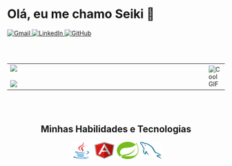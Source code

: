 # Olá, eu me chamo Seiki 👋

<div align="left">

  <a href="mailto:gabrielseiki2004@gmail.com">
    <img src="https://img.shields.io/badge/-Gmail-%23333?style=for-the-badge&logo=gmail&logoColor=white" alt="Gmail"/>
  </a>
  <a href="https://www.linkedin.com/in/gabriel-seiki-011a1723b/" target="_blank">
    <img src="https://img.shields.io/badge/-LinkedIn-%230077B5?style=for-the-badge&logo=linkedin&logoColor=white" alt="LinkedIn"/>
  </a>
  <a href="https://github.com/seiki188" target="_blank">
    <img src="https://img.shields.io/badge/-GitHub-%23000000?style=for-the-badge&logo=github&logoColor=white" alt="GitHub"/>
  </a>

  <br><br>

  <table border="0" cellspacing="0" cellpadding="0">
    <tr>
      <td width="1000px">
        <img height="120px" src="https://github-readme-stats.vercel.app/api?username=seiki188&show_icons=true&theme=tokyonight&hide_border=true"/>
        <br>
        <br>
        <img height="120px" src="https://github-readme-stats.vercel.app/api/top-langs/?username=seiki188&layout=compact&langs_count=7&theme=tokyonight&hide_border=true"/>
      </td>
      <td>
        <img src="https://media1.tenor.com/m/X39IrxCsRCAAAAAC/purple-sky.gif" alt="Cool GIF" width="200"/>
      </td>
    </tr>
  </table>

</div>

<br><br>

<div align="center">
  <h2 align="center">Minhas Habilidades e Tecnologias</h2>

  <div>
    <img align="center" alt="Java" height="40" width="50" src="https://raw.githubusercontent.com/devicons/devicon/master/icons/java/java-original.svg">
    <img align="center" alt="Angular" height="40" width="50" src="https://raw.githubusercontent.com/devicons/devicon/master/icons/angularjs/angularjs-original.svg">
    <img align="center" alt="Spring" height="40" width="50" src="https://raw.githubusercontent.com/devicons/devicon/master/icons/spring/spring-original.svg">
    <img align="center" alt="SQL" height="40" width="50" src="https://raw.githubusercontent.com/devicons/devicon/master/icons/mysql/mysql-original.svg">
  </div>
</div>
